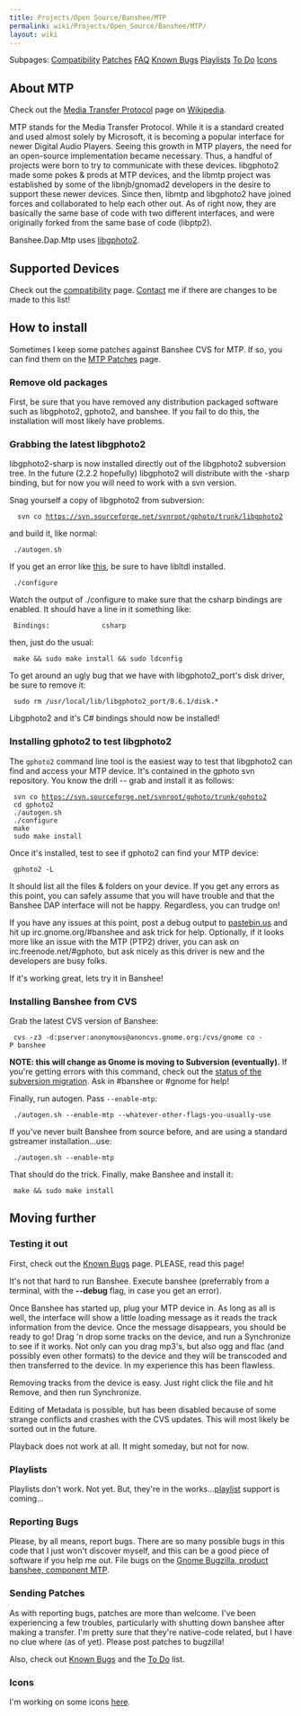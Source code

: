 ```yaml
---
title: Projects/Open Source/Banshee/MTP
permalink: wiki/Projects/Open_Source/Banshee/MTP/
layout: wiki
---
```


Subpages: [Compatibility](/wiki/Compatibility "wikilink")
[Patches](/wiki/Patches "wikilink") [FAQ](FAQ "wikilink") [Known
Bugs](/wiki/Known_Bugs "wikilink") [Playlists](Playlists "wikilink") [To
Do](/wiki/To_Do "wikilink") [Icons](Icons "wikilink")

About MTP
---------

Check out the [Media Transfer
Protocol](http://en.wikipedia.org/wiki/Media_Transfer_Protocol) page on
[Wikipedia](http://www.wikipedia.org).

MTP stands for the Media Transfer Protocol. While it is a standard
created and used almost solely by Microsoft, it is becoming a popular
interface for newer Digital Audio Players. Seeing this growth in MTP
players, the need for an open-source implementation became necessary.
Thus, a handful of projects were born to try to communicate with these
devices. libgphoto2 made some pokes & prods at MTP devices, and the
libmtp project was established by some of the libnjb/gnomad2 developers
in the desire to support these newer devices. Since then, libmtp and
libgphoto2 have joined forces and collaborated to help each other out.
As of right now, they are basically the same base of code with two
different interfaces, and were originally forked from the same base of
code (libptp2).

Banshee.Dap.Mtp uses [libgphoto2](http://www.gphoto.org).

Supported Devices
-----------------

Check out the
[compatibility](/wiki/Projects/Open_Source/Banshee/MTP/Compatibility "wikilink")
page. [Contact](/wiki/Contact "wikilink") me if there are changes to be made
to this list!

How to install
--------------

Sometimes I keep some patches against Banshee CVS for MTP. If so, you
can find them on the [MTP
Patches](/wiki/Projects/Open_Source/Banshee/MTP/Patches "wikilink") page.

### Remove old packages

First, be sure that you have removed any distribution packaged software
such as libgphoto2, gphoto2, and banshee. If you fail to do this, the
installation will most likely have problems.

### Grabbing the latest libgphoto2

libgphoto2-sharp is now installed directly out of the libgphoto2
subversion tree. In the future (2.2.2 hopefully) libgphoto2 will
distribute with the -sharp binding, but for now you will need to work
with a svn version.

Snag yourself a copy of libgphoto2 from subversion:

`  svn co `[`https://svn.sourceforge.net/svnroot/gphoto/trunk/libgphoto2`](https://svn.sourceforge.net/svnroot/gphoto/trunk/libgphoto2)

and build it, like normal:

` ./autogen.sh`

If you get an error like
[this](/wiki/Projects/Open_Source/Banshee/MTP/FAQ#Q:_What_does_this_mess_mean_when_I_run_autogen.sh_in_libgphoto2.3F "wikilink"),
be sure to have libltdl installed.

` ./configure`

Watch the output of ./configure to make sure that the csharp bindings
are enabled. It should have a line in it something like:

` Bindings:             csharp`

then, just do the usual:

` make && sudo make install && sudo ldconfig`

To get around an ugly bug that we have with libgphoto2\_port's disk
driver, be sure to remove it:

` sudo rm /usr/local/lib/libgphoto2_port/0.6.1/disk.*`

Libgphoto2 and it's C\# bindings should now be installed!

### Installing gphoto2 to test libgphoto2

The `gphoto2` command line tool is the easiest way to test that
libgphoto2 can find and access your MTP device. It's contained in the
gphoto svn repository. You know the drill -- grab and install it as
follows:

` svn co `[`https://svn.sourceforge.net/svnroot/gphoto/trunk/gphoto2`](https://svn.sourceforge.net/svnroot/gphoto/trunk/gphoto2)  
` cd gphoto2`  
` ./autogen.sh`  
` ./configure`  
` make`  
` sudo make install`

Once it's installed, test to see if gphoto2 can find your MTP device:

` gphoto2 -L`

It should list all the files & folders on your device. If you get any
errors as this point, you can safely assume that you will have trouble
and that the Banshee DAP interface will not be happy. Regardless, you
can trudge on!

If you have any issues at this point, post a debug output to
[pastebin.us](http://www.pastebin.us) and hit up irc.gnome.org/\#banshee
and ask trick for help. Optionally, if it looks more like an issue with
the MTP (PTP2) driver, you can ask on irc.freenode.net/\#gphoto, but ask
nicely as this driver is new and the developers are busy folks.

If it's working great, lets try it in Banshee!

### Installing Banshee from CVS

Grab the latest CVS version of Banshee:

` cvs -z3 -d:pserver:anonymous@anoncvs.gnome.org:/cvs/gnome co -P banshee`

**NOTE: this will change as Gnome is moving to Subversion
(eventually).** If you're getting errors with this command, check out
the [status of the subversion
migration](http://live.gnome.org/Subversion). Ask in \#banshee or
\#gnome for help!

Finally, run autogen. Pass `--enable-mtp`:

` ./autogen.sh --enable-mtp --whatever-other-flags-you-usually-use`

If you've never built Banshee from source before, and are using a
standard gstreamer installation...use:

` ./autogen.sh --enable-mtp`

That should do the trick. Finally, make Banshee and install it:

` make && sudo make install`

Moving further
--------------

### Testing it out

First, check out the [Known
Bugs](/wiki/Projects/Open_Source/Banshee/MTP/Known_Bugs "wikilink") page.
PLEASE, read this page!

It's not that hard to run Banshee. Execute banshee (preferrably from a
terminal, with the **--debug** flag, in case you get an error).

Once Banshee has started up, plug your MTP device in. As long as all is
well, the interface will show a little loading message as it reads the
track information from the device. Once the message disappears, you
should be ready to go! Drag 'n drop some tracks on the device, and run a
Synchronize to see if it works. Not only can you drag mp3's, but also
ogg and flac (and possibly even other formats) to the device and they
will be transcoded and then transferred to the device. In my experience
this has been flawless.

Removing tracks from the device is easy. Just right click the file and
hit Remove, and then run Synchronize.

Editing of Metadata is possible, but has been disabled because of some
strange conflicts and crashes with the CVS updates. This will most
likely be sorted out in the future.

Playback does not work at all. It might someday, but not for now.

### Playlists

Playlists don't work. Not yet. But, they're in the
works...[playlist](/wiki/Projects/Open_Source/Banshee/MTP/Playlists "wikilink")
support is coming...

### Reporting Bugs

Please, by all means, report bugs. There are so many possible bugs in
this code that I just won't discover myself, and this can be a good
piece of software if you help me out. File bugs on the [Gnome Bugzilla,
product banshee, component
MTP](http://bugzilla.gnome.org/enter_bug.cgi?product=banshee&component=MTP).

### Sending Patches

As with reporting bugs, patches are more than welcome. I've been
experiencing a few troubles, particularly with shutting down banshee
after making a transfer. I'm pretty sure that they're native-code
related, but I have no clue where (as of yet). Please post patches to
bugzilla!

Also, check out [Known
Bugs](/wiki/Projects/Open_Source/Banshee/MTP/Known_Bugs "wikilink") and the
[To Do](/wiki/Projects/Open_Source/Banshee/MTP/To_Do "wikilink") list.

### Icons

I'm working on some icons
[here](/wiki/Projects/Open_Source/Banshee/MTP/Icons "wikilink").
